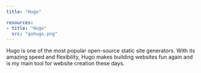 ```yaml
---
title: "Hugo"

resources:
- title: "Hugo"
  src: "gohugo.png"
---
```


Hugo is one of the most popular open-source static site generators. With its amazing speed and flexibility, Hugo makes building websites fun again and is my main tool for website creation these days.
